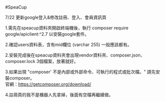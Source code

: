 #SpeaCup

7/22 更新google登入&修改註冊、登入、會員資訊頁

1.需先在speacup資料夾開啟終端機後，執行 composer require google/apiclient:^2.7  以安裝google套件。

2.確認users資料表，含有mid欄位 (varchar 255) 一般應該都有。

2.安裝完成後在speacup資料夾會出現vendor資料夾、composer.json、composer.lock 3個檔案，放著就好。

3.如果出現 "composer' 不是內部或外部命令、可執行的程式或批次檔。" 請先安裝composer。  
  官網：https://getcomposer.org/download/

4.註冊頁的我不是機器人先拿掉，後面有空檔再繼續做。
